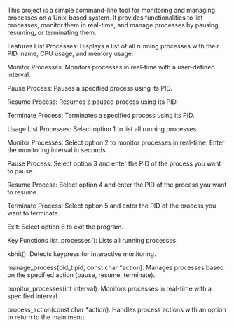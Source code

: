 This project is a simple command-line tool for monitoring and managing processes on a Unix-based system. It provides functionalities to list processes, monitor them in real-time, and manage processes by pausing, resuming, or terminating them.

Features
List Processes: Displays a list of all running processes with their PID, name, CPU usage, and memory usage.

Monitor Processes: Monitors processes in real-time with a user-defined interval.

Pause Process: Pauses a specified process using its PID.

Resume Process: Resumes a paused process using its PID.

Terminate Process: Terminates a specified process using its PID.

Usage
List Processes: Select option 1 to list all running processes.

Monitor Processes: Select option 2 to monitor processes in real-time. Enter the monitoring interval in seconds.

Pause Process: Select option 3 and enter the PID of the process you want to pause.

Resume Process: Select option 4 and enter the PID of the process you want to resume.

Terminate Process: Select option 5 and enter the PID of the process you want to terminate.

Exit: Select option 6 to exit the program.

Key Functions
list_processes(): Lists all running processes.

kbhit(): Detects keypress for interactive monitoring.

manage_process(pid_t pid, const char *action): Manages processes based on the specified action (pause, resume, terminate).

monitor_processes(int interval): Monitors processes in real-time with a specified interval.

process_action(const char *action): Handles process actions with an option to return to the main menu.
